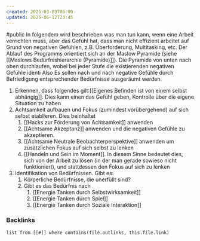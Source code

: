 ```yaml
---
created: 2025-03-03T08:00
updated: 2025-06-12T23:45
---
```

#public 
In folgendem wird beschrieben was man tun kann, wenn eine Arbeit verrichten muss, aber das Gefühl hat, dass man nicht effizient arbeitet auf Grund von negativen Gefühlen, z.B. Überforderung, Multitasking, etc.  Der Ablauf des Programms orientiert sich an der Maslow Pyramide (siehe [[Maslows Bedürfnishierarchie (Pyramide)]]). Die Pyramide von unten nach oben durchlaufen, wobei bei jeder Stufe die existierenden negativen Gefühle identi
Also Es sollen nach und nach negative Gefühle durch Befriedigung entsprechender Bedürfnisse ausgeräumt werden. 


1. Erkennen, dass folgendes gilt:[[Eigenes Befinden ist von einem selbst abhängig]]. Dies kann einen das Gefühl geben, Kontrolle über die eigene Situation zu haben
2. Achtsamkeit aufbauen und Fokus (zumindest vorübergehend) auf sich selbst etablieren. Dies beinhaltet 
	1. [[Hacks zur Förderung von Achtsamkeit]] anwenden
	2. [[Achtsame Akzeptanz]] anwenden und die negativen Gefühle zu akzeptieren. 
	3. [[Achtsame Neutrale Beobachterperspektive]] anwenden um zusätzlichen Fokus auf sich selbst zu lenken
	4. [[Handeln und Sein im Moment]]. In diesem Sinne bedeutet dies, sich von der Arbeit zu lösen (in der man gerade sowieso nicht funktioniert), und stattdessen den Fokus auf sich zu lenken
3. Identifikation von Bedürfnissen. Gibt es:
	1. Körperliche Bedürfnisse, die unerfüllt sind?
	2. Gibt es das Bedürfnis nach
		1. [[Energie Tanken durch Selbstwirksamkeit]]
		2. [[Energie Tanken durch Spiel]]
		3. [[Energie Tanken durch Soziale Interaktion]]

### Backlinks
```dataview 
list from [[#]] where contains(file.outlinks, this.file.link)
```

